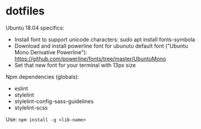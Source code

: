 # dotfiles

Ubuntu 18.04 specifics:
  - Install font to support unicode characters: sudo apt install fonts-symbola
  - Download and install powerline font for ubunutu default font ("Ubuntu Mono Derivative Powerline"): https://github.com/powerline/fonts/tree/master/UbuntuMono
  - Set that new font for your terminal with 13px size

Npm dependencies (globals):
  - eslint
  - stylelint
  - stylelint-config-sass-guidelines
  - stylelint-scss

  Use: `npm install -g <lib-name>`

